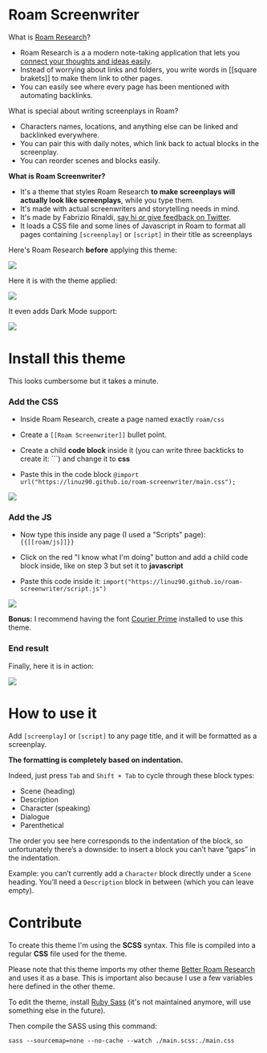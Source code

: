# Roam Screenwriter

What is [Roam Research](https://roamresearch.com)?

- Roam Research is a a modern note-taking application that lets you <ins>connect your thoughts and ideas easily</ins>.
- Instead of worrying about links and folders, you write words in [[square brakets]] to make them link to other pages.
- You can easily see where every page has been mentioned with automating backlinks.

What is special about writing screenplays in Roam?

- Characters names, locations, and anything else can be linked and backlinked everywhere.
- You can pair this with daily notes, which link back to actual blocks in the screenplay.
- You can reorder scenes and blocks easily.

**What is Roam Screenwriter?**

- It's a theme that styles Roam Research **to make screenplays will actually look like screenplays**, while you type them.
- It's made with actual screenwriters and storytelling needs in mind.
- It's made by Fabrizio Rinaldi, [say hi or give feedback on Twitter](https://twitter.com/linuz90).
- It loads a CSS file and some lines of Javascript in Roam to format all pages containing `[screenplay]` or `[script]` in their title as screenplays

Here's Roam Research **before** applying this theme:

![](/assets/before.png)

Here it is with the theme applied:

![](/assets/after.png)

It even adds Dark Mode support:

![](/assets/dark.png)

# Install this theme

This looks cumbersome but it takes a minute.

### Add the CSS

* Inside Roam Research, create a page named exactly `roam/css`

* Create a `[[Roam Screenwriter]]` bullet point.

* Create a child **code block** inside it (you can write three backticks to create it: ```) and change it to **css**

* Paste this in the code block `@import url("https://linuz90.github.io/roam-screenwriter/main.css");`

![](/assets/install-css.gif)

### Add the JS

* Now type this inside any page (I used a "Scripts" page): `{{[[roam/js]]}}`

* Click on the red "I know what I'm doing" button and add a child code block inside, like on step 3 but set it to **javascript**

* Paste this code inside it: `import("https://linuz90.github.io/roam-screenwriter/script.js")`

![](/assets/install-js.gif)

**Bonus:** I recommend having the font [Courier Prime](https://quoteunquoteapps.com/courierprime/) installed to use this theme.

### End result

Finally, here it is in action:

![](/assets/final-result.gif)

# How to use it

Add `[screenplay]` or `[script]` to any page title, and it will be formatted as a screenplay.

**The formatting is completely based on indentation.**

Indeed, just press `Tab` and `Shift + Tab` to cycle through these block types:

- Scene (heading)
- Description
- Character (speaking)
- Dialogue
- Parenthetical

The order you see here corresponds to the indentation of the block, so unfortunately there’s a downside: to insert a block you can’t have “gaps” in the indentation.

Example: you can’t currently add a `Character` block directly under a `Scene` heading. You’ll need a `Description` block in between (which you can leave empty).

# Contribute

To create this theme I'm using the **SCSS** syntax. This file is compiled into a regular **CSS** file used for the theme.

Please note that this theme imports my other theme [Better Roam Research](https://github.com/linuz90/better-roam-research) and uses it as a base. This is important also because I use a few variables here defined in the other theme.

To edit the theme, install [Ruby Sass](https://github.com/sass/ruby-sass) (it's not maintained anymore, will use something else in the future).

Then compile the SASS using this command:

`sass --sourcemap=none --no-cache --watch ./main.scss:./main.css`
